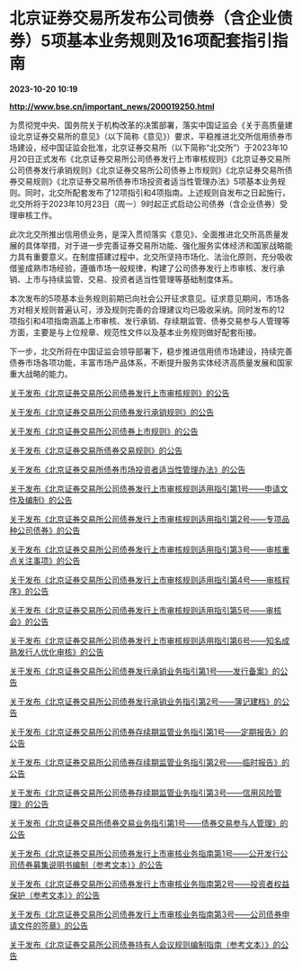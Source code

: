 # 北京证券交易所发布公司债券（含企业债券）5项基本业务规则及16项配套指引指南

**2023-10-20 10:19**

**http://www.bse.cn/important_news/200019250.html**

为贯彻党中央、国务院关于机构改革的决策部署，落实中国证监会《关于高质量建设北京证券交易所的意见》（以下简称《意见》）要求，平稳推进北交所信用债券市场建设，经中国证监会批准，北京证券交易所（以下简称“北交所”）于2023年10月20日正式发布《北京证券交易所公司债券发行上市审核规则》《北京证券交易所公司债券发行承销规则》《北京证券交易所公司债券上市规则》《北京证券交易所债券交易规则》《北京证券交易所债券市场投资者适当性管理办法》5项基本业务规则。同时，北交所配套发布了12项指引和4项指南。上述规则自发布之日起施行，北交所将于2023年10月23日（周一）9时起正式启动公司债券（含企业债券）受理审核工作。

此次北交所推出信用债业务，是深入贯彻落实《意见》、全面推进北交所高质量发展的具体举措，对于进一步完善证券交易所功能、强化服务实体经济和国家战略能力具有重要意义。在制度搭建过程中，北交所坚持市场化、法治化原则，充分吸收借鉴成熟市场经验，遵循市场一般规律，构建了公司债券发行上市审核、发行承销、上市与持续监管、交易、投资者适当性管理等基础制度体系。

本次发布的5项基本业务规则前期已向社会公开征求意见。征求意见期间，市场各方对相关规则普遍认可，涉及规则完善的合理建议均已吸收采纳。同时发布的12项指引和4项指南涵盖上市审核、发行承销、存续期监管、债券交易参与人管理等方面，主要是与上位规章、规范性文件以及基本业务规则做好配套衔接。

下一步，北交所将在中国证监会领导部署下，稳步推进信用债市场建设，持续完善债券市场各项功能，丰富市场产品体系，不断提升服务实体经济高质量发展和国家重大战略的能力。

  

[关于发布《北京证券交易所公司债券发行上市审核规则》的公告](https://www.bse.cn/fxrzzq_list/200019232.html) 

[关于发布《北京证券交易所公司债券发行承销规则》的公告](https://www.bse.cn/fxrzzq_list/200019234.html) 

[关于发布《北京证券交易所公司债券上市规则》的公告](https://www.bse.cn/cxjgzq_list/200019237.html) 

[关于发布《北京证券交易所债券交易规则》的公告](https://www.bse.cn/jyglzq_list/200019244.html) 

[关于发布《北京证券交易所债券市场投资者适当性管理办法》的公告](https://www.bse.cn/jyglzq_list/200019247.html) 

[关于发布《北京证券交易所公司债券发行上市审核规则适用指引第1号——申请文件及编制》的公告](https://www.bse.cn/fxrzzq_list/200019249.html) 

[关于发布《北京证券交易所公司债券发行上市审核规则适用指引第2号——专项品种公司债券》的公告](https://www.bse.cn/fxrzzq_list/200019255.html) 

[关于发布《北京证券交易所公司债券发行上市审核规则适用指引第3号——审核重点关注事项》的公告](https://www.bse.cn/fxrzzq_list/200019235.html) 

[关于发布《北京证券交易所公司债券发行上市审核规则适用指引第4号——审核程序》的公告](https://www.bse.cn/fxrzzq_list/200019239.html) 

[关于发布《北京证券交易所公司债券发行上市审核规则适用指引第5号——审核会》的公告](https://www.bse.cn/fxrzzq_list/200019246.html) 

[关于发布《北京证券交易所公司债券发行上市审核规则适用指引第6号——知名成熟发行人优化审核》的公告](https://www.bse.cn/fxrzzq_list/200019251.html) 

[关于发布《北京证券交易所公司债券发行承销业务指引第1号——发行备案》的公告](https://www.bse.cn/fxrzzq_list/200019269.html) 

[关于发布《北京证券交易所公司债券发行承销业务指引第2号——簿记建档》的公告](https://www.bse.cn/fxrzzq_list/200019288.html) 

[关于发布《北京证券交易所公司债券存续期监管业务指引第1号——定期报告》的公告](https://www.bse.cn/cxjgzq_list/200019305.html) 

[关于发布《北京证券交易所公司债券存续期监管业务指引第2号——临时报告》的公告](https://www.bse.cn/cxjgzq_list/200019231.html) 

[关于发布《北京证券交易所公司债券存续期监管业务指引第3号——信用风险管理》的公告](https://www.bse.cn/cxjgzq_list/200019233.html)  

[关于发布《北京证券交易所债券交易业务指引第1号——债券交易参与人管理》的公告](https://www.bse.cn/jyglzq_list/200019236.html) 

[关于发布《北京证券交易所公司债券发行上市审核业务指南第1号——公开发行公司债券募集说明书编制（参考文本）》的公告](https://www.bse.cn/fxrzzq_list/200019238.html) 

[关于发布《北京证券交易所公司债券发行上市审核业务指南第2号——投资者权益保护（参考文本）》的公告](https://www.bse.cn/fxrzzq_list/200019240.html) 

[关于发布《北京证券交易所公司债券发行上市审核业务指南第3号——公司债券申请文件的签章》的公告](https://www.bse.cn/fxrzzq_list/200019243.html) 

[关于发布《北京证券交易所公司债券持有人会议规则编制指南（参考文本）》的公告](https://www.bse.cn/cxjgzq_list/200019245.html)